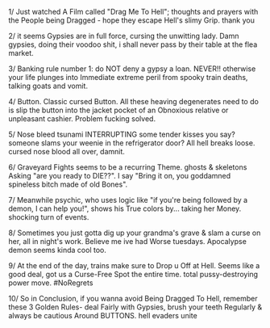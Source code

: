 1/ Just watched A Film called "Drag Me To Hell"; thoughts and prayers with the People being Dragged - hope they escape Hell's slimy Grip. thank you

2/ it seems Gypsies are in full force, cursing the unwitting lady. Damn gypsies, doing their voodoo shit, i shall never pass by their table at the flea market.

3/ Banking rule number 1: do NOT deny a gypsy a loan. NEVER!! otherwise your life plunges into Immediate extreme peril from spooky train deaths, talking goats and vomit.

4/ Button. Classic cursed Button. All these heaving degenerates need to do is slip the button into the jacket pocket of an Obnoxious relative or unpleasant cashier. Problem fucking solved.

5/ Nose bleed tsunami INTERRUPTING some tender kisses you say? someone slams your weenie in the refrigerator door? All hell breaks loose. cursed nose blood all over, damnit.

6/ Graveyard Fights seems to be a recurring Theme. ghosts & skeletons Asking "are you ready to DIE??". I say "Bring it on, you goddamned spineless bitch made of old Bones".

7/ Meanwhile psychic, who uses logic like "if you're being followed by a demon, I can help you!", shows his True colors by... taking her Money. shocking turn of events.

8/ Sometimes you just gotta dig up your grandma's grave & slam a curse on her, all in night's work. Believe me ive had Worse tuesdays. Apocalypse demon seems kinda cool too.

9/ At the end of the day, trains make sure to Drop u Off at Hell. Seems like a good deal, got us a Curse-Free Spot the entire time. total pussy-destroying power move.  #NoRegrets

10/ So in Conclusion, if you wanna avoid Being Dragged To Hell, remember these 3 Golden Rules- deal Fairly with Gypsies, brush your teeth Regularly & always be cautious Around BUTTONS. hell evaders unite